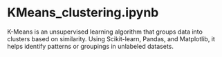 # KMeans_clustering.ipynb
K-Means is an unsupervised learning algorithm that groups data into clusters based on similarity. Using Scikit-learn, Pandas, and Matplotlib, it helps identify patterns or groupings in unlabeled datasets.
